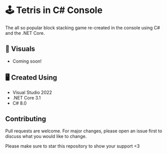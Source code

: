 # :joystick: Tetris in C# Console
The all so popular block stacking game re-created in the console using C# and the .NET Core.

## :flower_playing_cards: Visuals
* Coming soon!

## :desktop_computer: Created Using
* Visual Studio 2022
* .NET Core 3.1
* C# 8.0

## Contributing
Pull requests are welcome. For major changes, please open an issue first to discuss what you would like to change.

Please make sure to star this repository to show your support <3